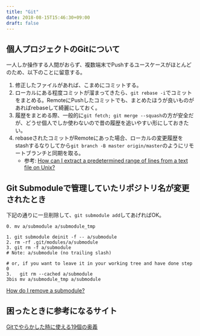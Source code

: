 ```yaml
---
title: "Git"
date: 2018-08-15T15:46:30+09:00
draft: false
---
```


## 個人プロジェクトのGitについて

一人しか操作する人間がおらず、複数端末でPushするユースケースがほとんどのため、以下のことに留意する。

1. 修正したファイルがあれば、こまめにコミットする。
2. ローカルにある程度コミットが溜まってきたら、`git rebase -i`でコミットをまとめる。RemoteにPushしたコミットでも、まとめたほうが良いものがあればrebaseして綺麗にしておく。
3. 履歴をまとめる際、一般的に`git fetch; git merge --squash`の方が安全だが、どうせ個人でしか使わないので昔の履歴を追いやすい形にしておきたい。
4. rebaseされたコミットがRemoteにあった場合、ローカルの変更履歴をstashするなりしてから`git branch -B master origin/master`のようにリモートブランチと同期を取る。
   * 参考: [How can I extract a predetermined range of lines from a text file on Unix?][1]

## Git Submoduleで管理していたリポジトリ名が変更されたとき

下記の通りに一旦削除して、`git submodule add`してあげればOK。

```
0. mv a/submodule a/submodule_tmp

1. git submodule deinit -f -- a/submodule    
2. rm -rf .git/modules/a/submodule
3. git rm -f a/submodule
# Note: a/submodule (no trailing slash)

# or, if you want to leave it in your working tree and have done step 0
3.   git rm --cached a/submodule
3bis mv a/submodule_tmp a/submodule
```

[How do I remove a submodule?][3]

## 困ったときに参考になるサイト

[Gitでやらかした時に使える19個の奥義][2]

[1]: https://stackoverflow.com/questions/83329/how-can-i-extract-a-predetermined-range-of-lines-from-a-text-file-on-unix
[2]: https://qiita.com/muran001/items/dea2bbbaea1260098051
[3]: https://stackoverflow.com/questions/1260748/how-do-i-remove-a-submodule